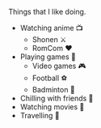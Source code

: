 Things that I like doing.
- Watching anime 📺
  - Shonen ⚔️
  - RomCom ❤️ 
- Playing games 🎲
  - Video games 🎮
  - Football ⚽
  - Badminton 🏸
- Chilling with friends 🥂
- Watching movies 🍿
- Travelling 🚗
